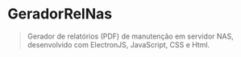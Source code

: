 # GeradorRelNas

> Gerador de relatórios (PDF) de manutenção em servidor NAS, desenvolvido com ElectronJS, JavaScript, CSS e Html.
